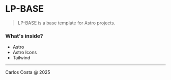 # LP-BASE

> LP-BASE is a base template for Astro projects.

### What's inside?

- Astro
- Astro Icons
- Tailwind

---

Carlos Costa @ 2025
